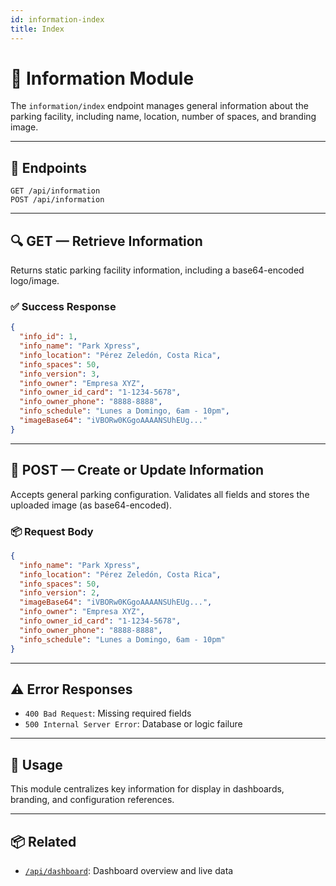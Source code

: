 ```yaml
---
id: information-index
title: Index
---
```


# 🏢 Information Module

The `information/index` endpoint manages general information about the parking facility, including name, location, number of spaces, and branding image.

---

## 📍 Endpoints

```http
GET /api/information
POST /api/information
```

---

## 🔍 GET — Retrieve Information

Returns static parking facility information, including a base64-encoded logo/image.

### ✅ Success Response

```json
{
  "info_id": 1,
  "info_name": "Park Xpress",
  "info_location": "Pérez Zeledón, Costa Rica",
  "info_spaces": 50,
  "info_version": 3,
  "info_owner": "Empresa XYZ",
  "info_owner_id_card": "1-1234-5678",
  "info_owner_phone": "8888-8888",
  "info_schedule": "Lunes a Domingo, 6am - 10pm",
  "imageBase64": "iVBORw0KGgoAAAANSUhEUg..."
}
```

---

## 📝 POST — Create or Update Information

Accepts general parking configuration. Validates all fields and stores the uploaded image (as base64-encoded).

### 📦 Request Body

```json
{
  "info_name": "Park Xpress",
  "info_location": "Pérez Zeledón, Costa Rica",
  "info_spaces": 50,
  "info_version": 2,
  "imageBase64": "iVBORw0KGgoAAAANSUhEUg...",
  "info_owner": "Empresa XYZ",
  "info_owner_id_card": "1-1234-5678",
  "info_owner_phone": "8888-8888",
  "info_schedule": "Lunes a Domingo, 6am - 10pm"
}
```

---

## ⚠️ Error Responses

- `400 Bad Request`: Missing required fields
- `500 Internal Server Error`: Database or logic failure

---

## 🧭 Usage

This module centralizes key information for display in dashboards, branding, and configuration references.

---

## 📦 Related

- [`/api/dashboard`](../dashboard/index.md): Dashboard overview and live data

